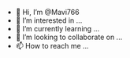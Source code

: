 - 👋 Hi, I’m @Mavi766
- 👀 I’m interested in ...
- 🌱 I’m currently learning ...
- 💞️ I’m looking to collaborate on ...
- 📫 How to reach me ...

<!---
Mavi766/Mavi766 is a ✨ special ✨ repository because its `README.md` (this file) appears on your GitHub profile.
You can click the Preview link to take a look at your changes.
--->
